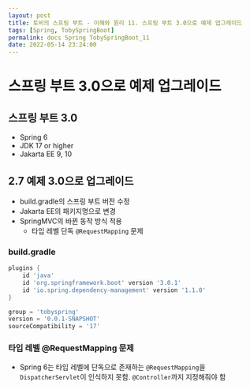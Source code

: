 ```yaml
---
layout: post
title: 토비의 스프링 부트 - 이해와 원리 11. 스프링 부트 3.0으로 예제 업그레이드
tags: [Spring, TobySpringBoot]
permalink: docs Spring TobySpringBoot_11
date: 2022-05-14 23:24:00
---
```

# 스프링 부트 3.0으로 예제 업그레이드
## 스프링 부트 3.0
- Spring 6
- JDK 17 or higher
- Jakarta EE 9, 10
## 2.7 예제 3.0으로 업그레이드
- build.gradle의 스프링 부트 버전 수정
- Jakarta EE의 패키지명으로 변경
- SpringMVC의 바뀐 동작 방식 적용
  - 타입 레벨 단독 `@RequestMapping` 문제

### build.gradle
```groovy
plugins {
    id 'java'
    id 'org.springframework.boot' version '3.0.1'
    id 'io.spring.dependency-management' version '1.1.0'
}

group = 'tobyspring'
version = '0.0.1-SNAPSHOT'
sourceCompatibility = '17'
```

### 타입 레벨 @RequestMapping 문제
- Spring 6는 타입 레벨에 단독으로 존재하는 `@RequestMapping`을 `DispatcherServlet`이 인식하지 못함. `@Controller`까지 지정해줘야 함